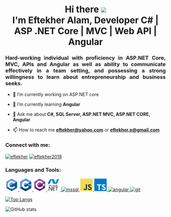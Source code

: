
<h1 align="center">Hi there <img src="https://media.giphy.com/media/hvRJCLFzcasrR4ia7z/giphy.gif" width="25px"> <br/> I'm Eftekher Alam, Developer C# | ASP .NET Core | MVC | Web API | Angular</h1>
<h3 align=" justify">Hard-working individual with proficiency in ASP.NET Core, MVC, APIs and Angular as well as ability to communicate effectively in a team setting, and possessing a strong willingness to learn about entrepreneurship and business seeks.</h3>

- 🔭 I’m currently working on ASP.NET core

- 🌱 I’m currently learning **Angular**

- 💬 Ask me about **C#, SQL Server, ASP.NET MVC, ASP.NET CORE, Angular**

- 📫 How to reach me **eftekher@yahoo.com** or **eftekher.e@gmail.com**

<h3 align="left">Connect with me:</h3>
<p align="left">
<a href="https://linkedin.com/in/eftekher" target="blank"><img align="center" src="https://raw.githubusercontent.com/rahuldkjain/github-profile-readme-generator/master/src/images/icons/Social/linked-in-alt.svg" alt="eftekher" height="30" width="40" /></a>
<a href="https://fb.com/eftekher2018" target="blank"><img align="center" src="https://raw.githubusercontent.com/rahuldkjain/github-profile-readme-generator/master/src/images/icons/Social/facebook.svg" alt="eftekher2018" height="30" width="40" /></a>
</p>

<h3 align="left">Languages and Tools:</h3>
<p align="left">   
<a href="https://www.cprogramming.com/" target="_blank" rel="noreferrer"> <img src="https://raw.githubusercontent.com/devicons/devicon/master/icons/c/c-original.svg" alt="c" width="40" height="40"/> </a> <a href="https://www.w3schools.com/cpp/" target="_blank" rel="noreferrer"> <img src="https://raw.githubusercontent.com/devicons/devicon/master/icons/cplusplus/cplusplus-original.svg" alt="cplusplus" width="40" height="40"/> </a> <a href="https://www.w3schools.com/cs/" target="_blank" rel="noreferrer"> <img src="https://raw.githubusercontent.com/devicons/devicon/master/icons/csharp/csharp-original.svg" alt="csharp" width="40" height="40"/> </a> <a href="https://dotnet.microsoft.com/" target="_blank" rel="noreferrer"> <img src="https://raw.githubusercontent.com/devicons/devicon/master/icons/dot-net/dot-net-original-wordmark.svg" alt="dotnet" width="40" height="40"/> </a> <a href="https://www.microsoft.com/en-us/sql-server" target="_blank" rel="noreferrer"> <img src="https://www.svgrepo.com/show/303229/microsoft-sql-server-logo.svg" alt="mssql" width="40" height="40"/> </a>  <a href="https://developer.mozilla.org/en-US/docs/Web/JavaScript" target="_blank" rel="noreferrer"> <img src="https://raw.githubusercontent.com/devicons/devicon/master/icons/javascript/javascript-original.svg" alt="javascript" width="40" height="40"/> </a>  <a href="https://www.typescriptlang.org/" target="_blank" rel="noreferrer"> <img src="https://raw.githubusercontent.com/devicons/devicon/master/icons/typescript/typescript-original.svg" alt="typescript" width="40" height="40"/> </a> <a href="https://angular.io" target="_blank" rel="noreferrer"> <img src="https://angular.io/assets/images/logos/angular/angular.svg" alt="angular" width="40" height="40"/> </a> <a href="https://git-scm.com/" target="_blank" rel="noreferrer"> <img src="https://www.vectorlogo.zone/logos/git-scm/git-scm-icon.svg" alt="git" width="40" height="40"/> </a>
</p>

[![Top Langs](https://github-readme-stats.vercel.app/api/top-langs/?username=eftekher-alam)](https://github.com/anuraghazra/github-readme-stats)

![GitHub stats](https://github-readme-stats.vercel.app/api?username=eftekher-alam&show_icons=true)  

